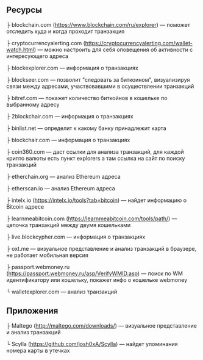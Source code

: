 ## Ресурсы

├ blockchain.com (https://www.blockchain.com/ru/explorer) — поможет отследить куда и когда проходит транзакция

├ cryptocurrencyalerting.com (https://cryptocurrencyalerting.com/wallet-watch.html) — можно настроить для себя оповещения об активности с интересующего адреса

├ blockexplorer.com — информация о транзакциях

├ blockseer.com — позволит "следовать за биткоином", визуализируя связи между адресами, участвовавшими в осуществлении транзакций

├ bitref.com — покажет количество биткойнов в кошельке по выбранному адресу

├ 2blockchair.com — информация о транзакциях

├ binlist.net — определит к какому банку принадлежит карта

├ blockchair.com — информация о транзакциях

├ coin360.com — даст ссылки для анализа транзакций, для каждой крипто валюты есть пункт explorers а там ссылка на сайт по поиску транзакций

├ etherchain.org — анализ Ethereum адреса

├ etherscan.io — анализ Ethereum адреса

├ intelx.io (https://intelx.io/tools?tab=bitcoin) — найдет информацию о Bitcoin адресе

├ learnmeabitcoin.com (https://learnmeabitcoin.com/tools/path/) — цепочка транзакций между двумя кошельками

├ live.blockcypher.com — информация о транзакциях

├ oxt.me — визуальное представление и анализ транзакций в браузере, не работает мобильная версия

├ passport.webmoney.ru (https://passport.webmoney.ru/asp/VerifyWMID.asp) — поиск по WM идентификатору или кошельку, покажет инфо о кошельке webmoney

└ walletexplorer.com — анализ транзакций

## Приложения

├ Maltego (http://maltego.com/downloads/) — визуальное представление и анализ транзакций

└ Scylla (https://github.com/josh0xA/Scylla) — найдет упоминания номера карты в утечках
